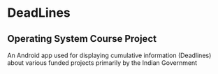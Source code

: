 # DeadLines
## Operating System Course Project

An Android app used for displaying cumulative information (Deadlines) about various funded projects primarily by the Indian Government
